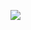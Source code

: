 ![](http://www.plantuml.com/plantuml/proxy?cache=no&src=https://raw.githubusercontent.com/oleksandrblazhko/ai204-krutienko/laboratory-work-7/2-SoftwareDesign/2.7-PlantUML/DataModel.puml)
